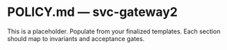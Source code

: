 # POLICY.md — svc-gateway2
This is a placeholder. Populate from your finalized templates. Each section should map to invariants and acceptance gates.
